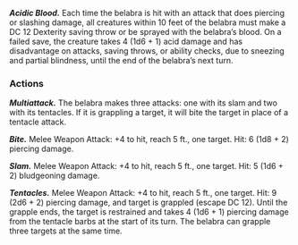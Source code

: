﻿---
layout: creature
name: "Belabra"
tags: [medium, aberration, cr3, tome-of-horrors]
cha: 11 (+0)
wis: 12 (+1)
int: 7 (-2)
con: 14 (+2)
dex: 15 (+2)
str: 14 (+2)
size: Medium aberration
alignment: neutral
challenge: "3 (700 XP)"
languages: "--"
skills: "Stealth +4"
senses: "darkvision 60 ft., passive Perception 11"
speed: "5 ft., fly 30 ft."
hit_points: "39 (6d8 + 12)"
armor_class: "13 (natural armor)"
---

***Acidic Blood.*** Each time the belabra is hit with an attack
that does piercing or slashing damage, all creatures within 10
feet of the belabra must make a DC 12 Dexterity saving throw
or be sprayed with the belabra’s blood. On a failed save, the
creature takes 4 (1d6 + 1) acid damage and has disadvantage
on attacks, saving throws, or ability checks, due to sneezing
and partial blindness, until the end of the belabra’s next
turn.

### Actions

***Multiattack.*** The belabra makes three attacks: one
with its slam and two with its tentacles. If it is grappling
a target, it will bite the target in place of a tentacle attack.

***Bite.*** Melee Weapon Attack: +4 to hit, reach 5 ft., one target. Hit: 6 (1d8 + 2) piercing damage.

***Slam.*** Melee Weapon Attack: +4 to hit, reach 5 ft., one target. Hit: 5
(1d6 + 2) bludgeoning damage.

***Tentacles.*** Melee Weapon Attack: +4 to hit, reach 5 ft., one target. Hit:
9 (2d6 + 2) piercing damage, and target is grappled (escape DC 12). Until
the grapple ends, the target is restrained and takes 4 (1d6 + 1) piercing
damage from the tentacle barbs at the start of its turn. The belabra can
grapple three targets at the same time.
